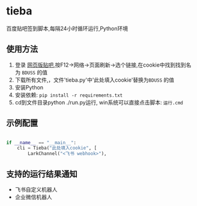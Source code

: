 # tieba

百度贴吧签到脚本,每隔24小时循环运行,Python环境

## 使用方法

1. 登录 [网页版贴吧](https://tieba.baidu.com/),按F12->网络->页面刷新->选个链接,在cookie中找到找到名为 `BDUSS` 的值
2. 下载所有文件,，文件'tieba.py'中'此处填入cookie'替换为`BDUSS` 的值
3. 安装Python
4. 安装依赖: `pip install -r requirements.txt`
5. cd到文件目录python ./run.py运行, win系统可以直接点击脚本: `运行.cmd`


## 示例配置

```python

if __name__ == "__main__":
    cli = Tieba("此处填入cookie", [
        LarkChannel("<飞书 webhook>"),
```

## 支持的运行结果通知

- 飞书自定义机器人
- 企业微信机器人


